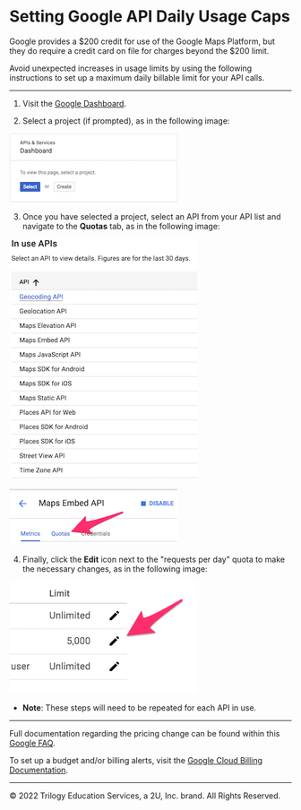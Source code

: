 # Setting Google API Daily Usage Caps

Google provides a $200 credit for use of the Google Maps Platform, but they do require a credit card on file for charges beyond the $200 limit.

Avoid unexpected increases in usage limits by using the following instructions to set up a maximum daily billable limit for your API calls.

- - -

1. Visit the [Google Dashboard](https://console.cloud.google.com/projectselector/apis/dashboard?_ga=2.166576887.87610002.1528936935-349962923.1526573906&supportedpurview=project).

2. Select a project (if prompted), as in the following image:

  ![Select Project](Images/Select_Project.png)

3. Once you have selected a project, select an API from your API list and navigate to the **Quotas** tab, as in the following image:

  ![Select API](Images/API_List.png)

  ![Quotas](Images/Quotas.png)

4. Finally, click the **Edit** icon next to the "requests per day" quota to make the necessary changes, as in the following image:

  ![Edit Icon](Images/Edit_Icon.png)

* **Note**: These steps will need to be repeated for each API in use.

- - -

Full documentation regarding the pricing change can be found within this [Google FAQ](https://developers.google.com/maps/faq).

To set up a budget and/or billing alerts, visit the [Google Cloud Billing Documentation](https://cloud.google.com/billing/docs/how-to/budgets).

- - -

© 2022 Trilogy Education Services, a 2U, Inc. brand. All Rights Reserved.